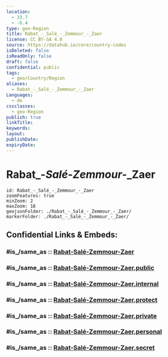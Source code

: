 ```yaml
---
location:
  - 33.7
  - -6.4
type: geo-Region
title: Rabat_-_Salé_-_Zemmour_-_Zaer
license: CC BY-SA 4.0
source: https://datahub.io/core/country-codes
isDeleted: false
isReadOnly: false
draft: false
confidential: public
tags:
  - geo/Country/Region
aliases:
  - Rabat_-_Salé_-_Zemmour_-_Zaer
Languages:
  - de
cssclasses:
  - geo-Region
publish: true
linkTitle:
keywords:
layout:
publishDate:
expiryDate:
---
```


# Rabat_-_Salé_-_Zemmour_-_Zaer

```leaflet
id: Rabat_-_Salé_-_Zemmour_-_Zaer
zoomFeatures: true 
minZoom: 2 
maxZoom: 18
geojsonFolder: ./Rabat_-_Salé_-_Zemmour_-_Zaer/
markerFolder: ./Rabat_-_Salé_-_Zemmour_-_Zaer/
```


## Confidential Links & Embeds: 

### #is_/same_as :: [Rabat-Salé-Zemmour-Zaer](/_Standards/Earth/Continent/Africa/Africa~North/Morocco/Regions~Morocco/Rabat-Salé-Zemmour-Zaer.md) 

### #is_/same_as :: [Rabat-Salé-Zemmour-Zaer.public](/_public/Earth/Continent/Africa/Africa~North/Morocco/Regions~Morocco/Rabat-Salé-Zemmour-Zaer.public.md) 

### #is_/same_as :: [Rabat-Salé-Zemmour-Zaer.internal](/_internal/Earth/Continent/Africa/Africa~North/Morocco/Regions~Morocco/Rabat-Salé-Zemmour-Zaer.internal.md) 

### #is_/same_as :: [Rabat-Salé-Zemmour-Zaer.protect](/_protect/Earth/Continent/Africa/Africa~North/Morocco/Regions~Morocco/Rabat-Salé-Zemmour-Zaer.protect.md) 

### #is_/same_as :: [Rabat-Salé-Zemmour-Zaer.private](/_private/Earth/Continent/Africa/Africa~North/Morocco/Regions~Morocco/Rabat-Salé-Zemmour-Zaer.private.md) 

### #is_/same_as :: [Rabat-Salé-Zemmour-Zaer.personal](/_personal/Earth/Continent/Africa/Africa~North/Morocco/Regions~Morocco/Rabat-Salé-Zemmour-Zaer.personal.md) 

### #is_/same_as :: [Rabat-Salé-Zemmour-Zaer.secret](/_secret/Earth/Continent/Africa/Africa~North/Morocco/Regions~Morocco/Rabat-Salé-Zemmour-Zaer.secret.md)

